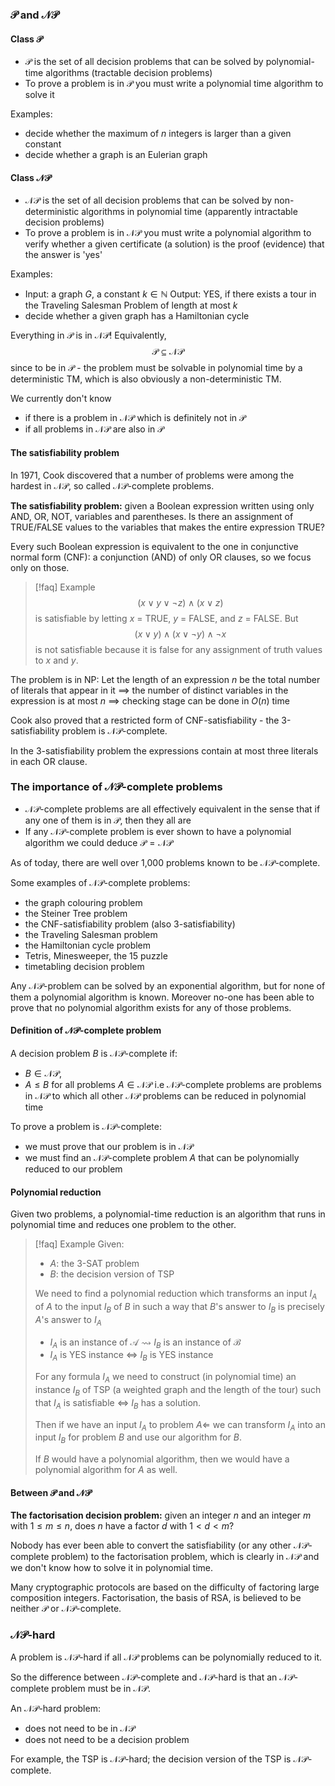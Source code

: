 ### $\mathcal{P}$ and $\mathcal{NP}$ 
#### Class $\mathcal{P}$ 
- $\mathcal{P}$ is the set of all decision problems that can be solved by polynomial-time algorithms (tractable decision problems)
- To prove a problem is in $\mathcal{P}$ you must write a polynomial time algorithm to solve it

Examples:
- decide whether the maximum of $n$ integers is larger than a given constant
- decide whether a graph is an Eulerian graph


#### Class $\mathcal{NP}$
- $\mathcal{NP}$ is the set of all decision problems that can be solved by non-deterministic algorithms in polynomial time (apparently intractable decision problems)
- To prove a problem is in $\mathcal{NP}$ you must write a polynomial algorithm to verify whether a given certificate (a solution) is the proof (evidence) that the answer is 'yes'

Examples:
- Input: a graph $G$, a constant $k \in \mathbb{N}$ 
   Output: YES, if there exists a tour in the Traveling Salesman Problem of length at most $k$
- decide whether a given graph has a Hamiltonian cycle

Everything in $\mathcal{P}$ is in $\mathcal{NP}$! Equivalently, $$\mathcal{P} \subseteq \mathcal{NP}$$since to be in $\mathcal{P}$ - the problem must be solvable in polynomial time by a deterministic TM, which is also obviously a non-deterministic TM.

We currently don't know
- if there is a problem in $\mathcal{NP}$ which is definitely not in $\mathcal{P}$
- if all problems in $\mathcal{NP}$ are also in $\mathcal{P}$

#### The satisfiability problem
In 1971, Cook discovered that a number of problems were among the hardest in $\mathcal{NP}$, so called $\mathcal{NP}$-complete problems.

**The satisfiability problem:** given a Boolean expression written using only AND, OR, NOT, variables and parentheses. Is there an assignment of TRUE/FALSE values to the variables that makes the entire expression TRUE?

Every such Boolean expression is equivalent to the one in conjunctive normal form (CNF): a conjunction (AND) of only OR clauses, so we focus only on those.

> [!faq] Example
> $$(x \vee y \vee \neg{z}) \wedge (x \vee z)$$ is satisfiable by letting $x$ = TRUE, $y$ = FALSE, and $z$ = FALSE. But $$(x \vee y) \wedge (x \vee \neg{y}) \wedge \neg{x}$$ is not satisfiable because it is false for any assignment of truth values to $x$ and $y$.

The problem is in NP:
Let the length of an expression $n$ be the total number of literals that appear in it
$\implies$ the number of distinct variables in the expression is at most $n$
$\implies$ checking stage can be done in $O(n)$ time

Cook also proved that a restricted form of CNF-satisfiability - the 3-satisfiability problem is $\mathcal{NP}$-complete.

In the 3-satisfiability problem the expressions contain at most three literals in each OR clause.

### The importance of $\mathcal{NP}$-complete problems
- $\mathcal{NP}$-complete problems are all effectively equivalent in the sense that if any one of them is in $\mathcal{P}$, then they all are
- If any $\mathcal{NP}$-complete problem is ever shown to have a polynomial algorithm we could deduce $\mathcal{P} = \mathcal{NP}$

As of today, there are well over 1,000 problems known to be $\mathcal{NP}$-complete.

Some examples of $\mathcal{NP}$-complete problems:
- the graph colouring problem
- the Steiner Tree problem
- the CNF-satisfiability problem (also 3-satisfiability)
- the Traveling Salesman problem
- the Hamiltonian cycle problem
- Tetris, Minesweeper, the 15 puzzle
- timetabling decision problem

Any $\mathcal{NP}$-problem can be solved by an exponential algorithm, but for none of them a polynomial algorithm is known. Moreover no-one has been able to prove that no polynomial algorithm exists for any of those problems.

#### Definition of $\mathcal{NP}$-complete problem
A decision problem $B$ is $\mathcal{NP}$-complete if:
- $B \in \mathcal{NP}$,
- $A \leq B$ for all problems $A \in \mathcal{NP}$ i.e $\mathcal{NP}$-complete problems are problems in $\mathcal{NP}$ to which all other $\mathcal{NP}$ problems can be reduced in polynomial time

To prove a problem is $\mathcal{NP}$-complete:
- we must prove that our problem is in $\mathcal{NP}$
- we must find an $\mathcal{NP}$-complete problem $A$ that can be polynomially reduced to our problem

#### Polynomial reduction
Given two problems, a polynomial-time reduction is an algorithm that runs in polynomial time and reduces one problem to the other.

> [!faq] Example
> Given:
> - $A$: the 3-SAT problem
> - $B$: the decision version of TSP
> 
> We need to find a polynomial reduction which transforms an input $I_A$ of $A$ to the input $I_B$ of $B$ in such a way that $B$'s answer to $I_B$ is precisely $A$'s answer to $I_A$
> 
> - $I_A$ is an instance of $\mathcal{A} \rightsquigarrow I_B$ is an instance of $\mathcal{B}$
> - $I_A$ is YES instance $\Leftrightarrow$ $I_B$ is YES instance
> 
> For any formula $I_A$ we need to construct (in polynomial time) an instance $I_B$ of TSP (a weighted graph and the length of the tour) such that $I_A$ is satisfiable $\Leftrightarrow$ $I_B$ has a solution.
> 
> Then if we have an input $I_A$ to problem $A \Leftarrow$ we can transform $I_A$ into an input $I_B$ for problem $B$ and use our algorithm for $B$. 
> 
> If $B$ would have a polynomial algorithm, then we would have a polynomial algorithm for $A$ as well.

#### Between $\mathcal{P}$ and $\mathcal{NP}$
**The factorisation decision problem:** given an integer $n$ and an integer $m$ with $1 \leq m \leq n$, does $n$ have a factor $d$ with $1 \lt d \lt m$?

Nobody has ever been able to convert the satisfiability (or any other $\mathcal{NP}$-complete problem) to the factorisation problem, which is clearly in $\mathcal{NP}$ and we don't know how to solve it in polynomial time.

Many cryptographic protocols are based on the difficulty of factoring large composition integers. Factorisation, the basis of RSA, is believed to be neither $\mathcal{P}$ or $\mathcal{NP}$-complete.


### $\mathcal{NP}$-hard
A problem is $\mathcal{NP}$-hard if all $\mathcal{NP}$ problems can be polynomially reduced to it.

So the difference between $\mathcal{NP}$-complete and $\mathcal{NP}$-hard is that an $\mathcal{NP}$-complete problem must be in $\mathcal{NP}$.

An $\mathcal{NP}$-hard problem:
- does not need to be in $\mathcal{NP}$
- does not need to be a decision problem

For example, the TSP is $\mathcal{NP}$-hard; the decision version of the TSP is $\mathcal{NP}$-complete.
